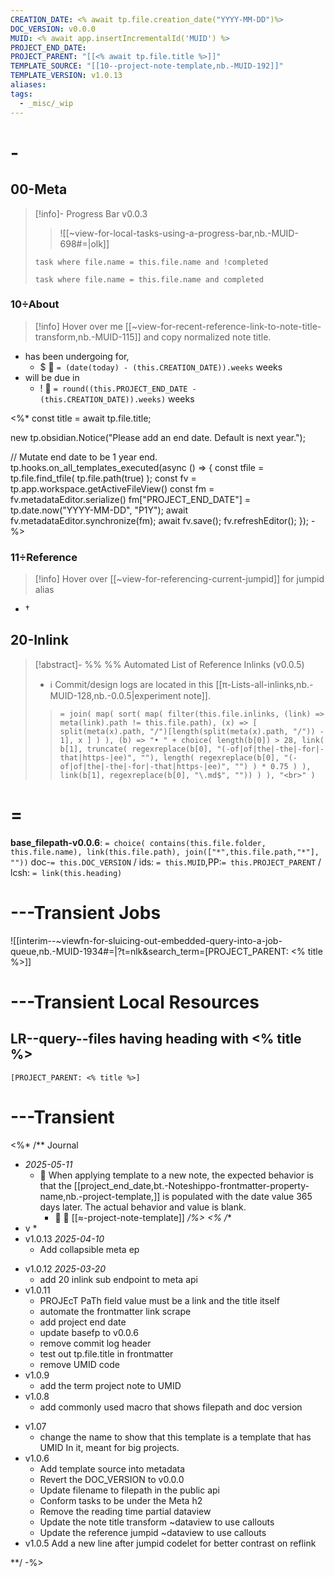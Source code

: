 ```yaml
---
CREATION_DATE: <% await tp.file.creation_date("YYYY-MM-DD")%>
DOC_VERSION: v0.0.0
MUID: <% await app.insertIncrementalId('MUID') %>
PROJECT_END_DATE: 
PROJECT_PARENT: "[[<% await tp.file.title %>]]"
TEMPLATE_SOURCE: "[[10--project-note-template,nb.-MUID-192]]"
TEMPLATE_VERSION: v1.0.13
aliases: 
tags:
  - _misc/_wip
---
```


# -

## 00-Meta

> [!info]- Progress Bar v0.0.3
> > ![[~view-for-local-tasks-using-a-progress-bar,nb.-MUID-698#=|olk]]
> ```dataview
> task where file.name = this.file.name and !completed
> ```
> > 
> ```dataview
> task where file.name = this.file.name and completed
> ```

### 10÷About

> [!info] Hover over me [[~view-for-recent-reference-link-to-note-title-transform,nb.-MUID-115]] and copy normalized note title.

- has been undergoing for,
	- $ 🧮 `= (date(today) - (this.CREATION_DATE)).weeks` weeks 
- will be due in
	- ! 🧮 `= round((this.PROJECT_END_DATE - (this.CREATION_DATE)).weeks)` weeks 

<%* 
const title = await tp.file.title;

new tp.obsidian.Notice("Please add an end date. Default is next year.");

// Mutate end date to be 1 year end.
tp.hooks.on_all_templates_executed(async () => { 
	const tfile = tp.file.find_tfile(
		tp.file.path(true)
	);
	const fv = tp.app.workspace.getActiveFileView()
	const fm = fv.metadataEditor.serialize()
	fm["PROJECT_END_DATE"] = tp.date.now("YYYY-MM-DD", "P1Y");
	await fv.metadataEditor.synchronize(fm);
	await fv.save();
	fv.refreshEditor();
});
-%>
### 11÷Reference

> [!info] Hover over [[~view-for-referencing-current-jumpid]] for jumpid alias

* †

## 20-Inlink

> [!abstract]- %%  %% Automated List of Reference Inlinks (v0.0.5)
> * ℹ Commit/design logs are located in this [[π-Lists-all-inlinks,nb.-MUID-128,nb.-0.0.5|experiment note]]. 
> > `= join( map( sort( map( filter(this.file.inlinks, (link) => meta(link).path != this.file.path), (x) => [ split(meta(x).path, "/")[length(split(meta(x).path, "/")) - 1], x ] ) ), (b) => "• " + choice( length(b[0]) > 28, link( b[1], truncate( regexreplace(b[0], "(-of|of|the|-the|-for|-that|https-|ee)", ""), length( regexreplace(b[0], "(-of|of|the|-the|-for|-that|https-|ee)", "") ) * 0.75 ) ), link(b[1], regexreplace(b[0], "\.md$", "")) ) ), "<br>" )`



# =

**base_filepath-v0.0.6**: `= choice( contains(this.file.folder, this.file.name), link(this.file.path), join(["*",this.file.path,"*"], ""))` doc-`= this.DOC_VERSION` / ids: `= this.MUID`,PP:`= this.PROJECT_PARENT` / lcsh: `= link(this.heading)`



# ---Transient Jobs

![[interim--~viewfn-for-sluicing-out-embedded-query-into-a-job-queue,nb.-MUID-1934#=|?t=nlk&search_term=[PROJECT_PARENT: <% title %>]]

# ---Transient Local Resources

## LR--query--files having heading with <% title %>

```query
[PROJECT_PARENT: <% title %>]
```




# ---Transient

<%* /** Journal
* *2025-05-11* 
	* 🐛 When applying template to a new note, the expected behavior is that the [[project_end_date,bt.-Noteshippo-frontmatter-property-name,nb.-project-template,]] is populated with the date value 365 days later. The actual behavior and value is blank.
		* 💫 🔑 [[≈-project-note-template]]
**/_%>
<%_* /**
* v
	* 
* v1.0.13 *2025-04-10*
	* Add collapsible meta ep
- v1.0.12 *2025-03-20*
	- add 20 inlink sub endpoint to meta api
- v1.0.11
	- PROJEcT PaTh field value must be a link and the title itself
	- automate the frontmatter link scrape
	- add project end date
	- update basefp to v0.0.6
	- remove commit log header
	- test out tp.file.title in frontmatter
	- remove UMID code
- v1.0.9
	- add the term project note to UMID
- v1.0.8
  - add commonly used macro that shows filepath and doc version
* v1.07
  * change the name to show that this template is a template that has UMID In it, meant for big projects.
* v1.0.6 
  * Add template source into metadata
  * Revert the DOC_VERSION to v0.0.0
  * Update filename to filepath in the public api
  * Conform tasks to be under the Meta h2
  * Remove the reading time partial dataview
  * Update the note title transform ~dataview to use callouts
  * Update the reference jumpid ~dataview to use callouts
* v1.0.5 Add a new line after jumpid codelet for better contrast on reflink

**/ -%>
